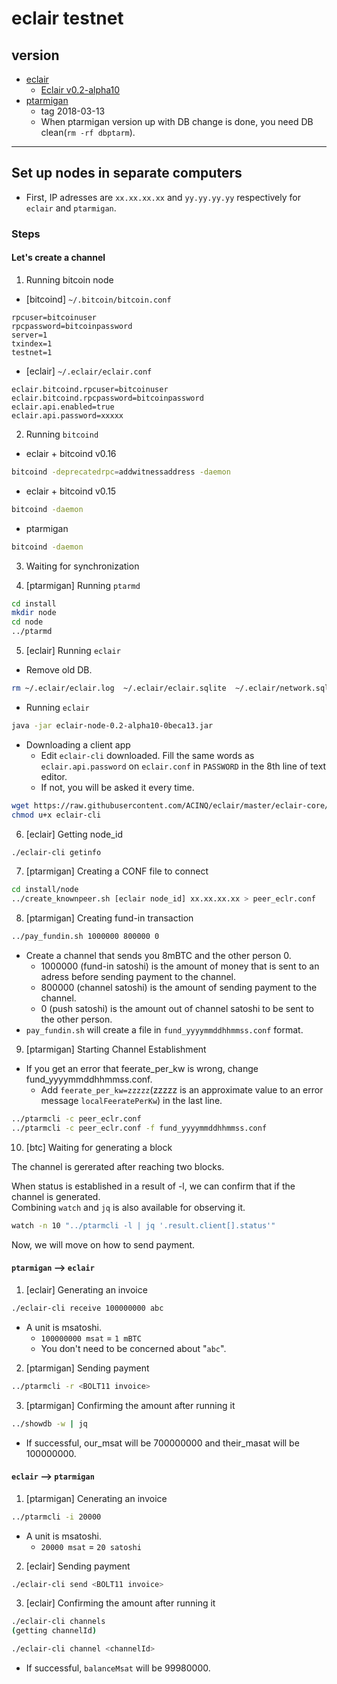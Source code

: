 # eclair testnet

## version

* [eclair](https://github.com/ACINQ/eclair)
  * [Eclair v0.2-alpha10]((https://github.com/ACINQ/eclair/releases/download/v0.2-alpha10/eclair-node-0.2-alpha10-0beca13.jar))
* [ptarmigan](https://github.com/nayutaco/ptarmigan)
  * tag 2018-03-13
  * When ptarmigan version up with DB change is done, you need DB clean(`rm -rf dbptarm`).

----

## Set up nodes in separate computers

* First, IP adresses are `xx.xx.xx.xx` and `yy.yy.yy.yy` respectively for `eclair` and `ptarmigan`.

### Steps

#### Let's create a channel

1. Running bitcoin node

* [bitcoind] `~/.bitcoin/bitcoin.conf`

```text
rpcuser=bitcoinuser
rpcpassword=bitcoinpassword
server=1
txindex=1
testnet=1
```

* [eclair] `~/.eclair/eclair.conf`

```text
eclair.bitcoind.rpcuser=bitcoinuser
eclair.bitcoind.rpcpassword=bitcoinpassword
eclair.api.enabled=true
eclair.api.password=xxxxx
```

2. Running `bitcoind`

* eclair + bitcoind v0.16

```bash
bitcoind -deprecatedrpc=addwitnessaddress -daemon
```

* eclair + bitcoind v0.15

```bash
bitcoind -daemon
```

* ptarmigan

```bash
bitcoind -daemon
```

3. Waiting for synchronization

4. [ptarmigan] Running `ptarmd`

```bash
cd install
mkdir node
cd node
../ptarmd
```

5. [eclair] Running `eclair`

* Remove old DB.

```bash
rm ~/.eclair/eclair.log  ~/.eclair/eclair.sqlite  ~/.eclair/network.sqlite
```

* Running `eclair`

```bash
java -jar eclair-node-0.2-alpha10-0beca13.jar
```

* Downloading a client app
  * Edit `eclair-cli` downloaded. Fill the same words as `eclair.api.password` on `eclair.conf` in `PASSWORD` in the 8th line of text editor.
  * If not, you will be asked it every time.

```bash
wget https://raw.githubusercontent.com/ACINQ/eclair/master/eclair-core/eclair-cli
chmod u+x eclair-cli
```

6. [eclair] Getting node_id

```bash
./eclair-cli getinfo
```

7. [ptarmigan] Creating a CONF file to connect

```bash
cd install/node
../create_knownpeer.sh [eclair node_id] xx.xx.xx.xx > peer_eclr.conf
```

8. [ptarmigan] Creating fund-in transaction

```bash
../pay_fundin.sh 1000000 800000 0
```

* Create a channel that sends you 8mBTC and the other person 0.
  * 1000000 (fund-in satoshi) is the amount of money that is sent to an adress before sending payment to the channel.
  * 800000 (channel satoshi) is the amount of sending payment to the channel.
  * 0 (push satoshi) is the amount out of channel satoshi to be sent to the other person.
* `pay_fundin.sh` will create a file in `fund_yyyymmddhhmmss.conf` format.

9. [ptarmigan] Starting Channel Establishment

* If you get an error that feerate_per_kw is wrong, change fund_yyyymmddhhmmss.conf.
  * Add `feerate_per_kw=zzzzz`(zzzzz is an approximate value to an error message `localFeeratePerKw`) in the last line.

```bash
../ptarmcli -c peer_eclr.conf
../ptarmcli -c peer_eclr.conf -f fund_yyyymmddhhmmss.conf
```

10. [btc] Waiting for generating a block

The channel is gererated after reaching two blocks.  

When status is established in a result of -l, we can confirm that if the channel is generated.  
Combining `watch` and `jq` is also available for observing it.

```bash
watch -n 10 "../ptarmcli -l | jq '.result.client[].status'"
```

Now, we will move on how to send payment.

#### `ptarmigan` --> `eclair`

1. [eclair] Generating an invoice

```bash
./eclair-cli receive 100000000 abc
```

* A unit is msatoshi.
  * `100000000 msat` = `1 mBTC`
  * You don't need to be concerned about "`abc`".

2. [ptarmigan] Sending payment

```bash
../ptarmcli -r <BOLT11 invoice>
```

3. [ptarmigan] Confirming the amount after running it

```bash
../showdb -w | jq
```

* If successful, our_msat will be 700000000 and their_masat will be 100000000.

#### `eclair` --> `ptarmigan`

1. [ptarmigan] Cenerating an invoice

```bash
../ptarmcli -i 20000
```

* A unit is msatoshi.
  * `20000 msat` = `20 satoshi`

2. [eclair] Sending payment

```bash
./eclair-cli send <BOLT11 invoice>
```

3. [eclair] Confirming the amount after running it

```bash
./eclair-cli channels
(getting channelId)

./eclair-cli channel <channelId>
```

* If successful, `balanceMsat` will be 99980000.
